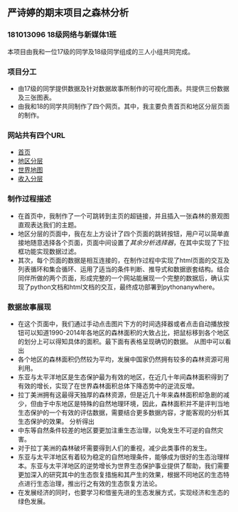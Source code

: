 ## 严诗婷的期末项目之森林分析
### 181013096 18级网络与新媒体1班
   本项目由我和一位17级的同学及18级同学组成的三人小组共同完成。
### 项目分工
- 由17级的同学提供数据及针对数据故事所制作的可视化图表。共提供三份数据及三张图表。
- 由我和18的同学共同制作了四个网页。其中，我主要负责首页和地区分层页面的制作。
### 网站共有四个URL
- [首页](http://siiting.pythonanywhere.com/)
- [地区分层](http://siiting.pythonanywhere.com/region)
- [世界地图](http://siiting.pythonanywhere.com/map)
- [收入分层](http://siiting.pythonanywhere.com/hierarchy)
### 制作过程描述
- 在首页中，我制作了一个可跳转到主页的超链接，并且插入一张森林的景观图直观表达我们的主题。
- 地区分层的页面中，我在左上方设计了四个页面的跳转按钮，用户可以简单直接地随意选择各个页面，页面中间设置了*其余分析选择器*，在其中实现了下拉框功能实现数据过滤。
- 其次，每个页面的数据是相互连接的，在制作过程中实现了html页面的交互及列表循环和集合循环、运用了适当的条件判断、推导式和数据嵌套结构。结合同伴所做的两个页面，形成完整的一个网站能展现一个完整的数据后，确认实现了python文档和html文档的交互，最终成功部署到pythonanywhere。
### 数据故事展现
- 在这个页面中，我们通过手动点击图片下方的时间选择器或者点击自动播放按钮可以知道1990-2014年各地区的森林面积的大致占比，把鼠标移到各个地区的划分上可以得知具体的面积。最下面有表格呈现确切的数据。
从图中可以看出
- 各个地区的森林面积仍然较为平均，发展中国家仍然拥有较多的森林资源可用利用。
- 东亚与太平洋地区是生态保护最为有效的地区，在近几十年间森林面积得到了有效的增长，实现了在世界森林面积总体下降态势中的逆流反增。
- 拉丁美洲拥有这最得天独厚的森林资源，但是近几十年来森林面积却急剧的减少，但由于中东地区是特殊的自然地理环境，因此，森林面积并不是评判当地生态保护的一个有效的评估数据，需要结合更多数据内容，才能客观的分析其生态保护的效果。
分析得出
- 中东等自然条件较差的地区要更加注重生态治理，以免发生不可逆的自然灾害。 
- 对于拉丁美洲的森林破坏需要得到人们的重视，减少此类事件的发生。
- 东亚与太平洋地区有着较为稳定的自然地理条件，能够成为很好的生态治理样本。东亚与太平洋地区的逆势增长为世界生态保护事业提供了帮助，我们需要更加深入的研究其中的生态恢复措施和其产生的效果，根据不同地区的生态特点进行生态治理，推出行之有效的生态恢复方法论。 
- 在发展经济的同时，也要学习和借鉴先进的生态发展方式，实现经济和生态的绿色发展。
